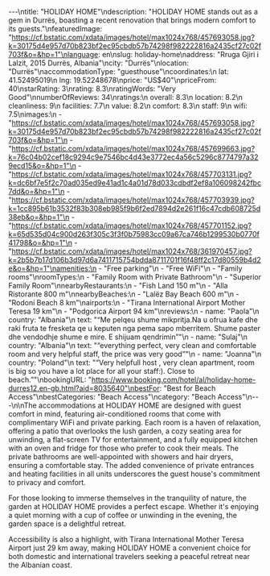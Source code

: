 ---\ntitle: "HOLIDAY HOME"\ndescription: "HOLIDAY HOME stands out as a gem in Durrës, boasting a recent renovation that brings modern comfort to its guests."\nfeaturedImage: "https://cf.bstatic.com/xdata/images/hotel/max1024x768/457693058.jpg?k=30175d4e957d70b823bf2ec95cbdb57b74298f982222816a2435cf27c02f703f&o=&hp=1"\nlanguage: en\nslug: holiday-home\naddress: "Rruga Gjiri i Lalzit, 2015 Durrës, Albania"\ncity: "Durrës"\nlocation: "Durrës"\naccommodationType: "guesthouse"\ncoordinates:\n  lat: 41.52495019\n  lng: 19.52248678\nprice: "US$40"\npriceFrom: 40\nstarRating: 3\nrating: 8.3\nratingWords: "Very Good"\nnumberOfReviews: 34\nratings:\n  overall: 8.3\n  location: 8.2\n  cleanliness: 9\n  facilities: 7.7\n  value: 8.2\n  comfort: 8.3\n  staff: 9\n  wifi: 7.5\nimages:\n  - "https://cf.bstatic.com/xdata/images/hotel/max1024x768/457693058.jpg?k=30175d4e957d70b823bf2ec95cbdb57b74298f982222816a2435cf27c02f703f&o=&hp=1"\n  - "https://cf.bstatic.com/xdata/images/hotel/max1024x768/457699663.jpg?k=76c04b02cef18c9294c9e7546bc4d43e3772ec4a56c5296c8774797a329ecd15&o=&hp=1"\n  - "https://cf.bstatic.com/xdata/images/hotel/max1024x768/457703131.jpg?k=dc6bf7e5f2c70ad035ed9e41ad1c4a01d78d033cdbdf2ef8a106098242fbc7dd&o=&hp=1"\n  - "https://cf.bstatic.com/xdata/images/hotel/max1024x768/457703939.jpg?k=1cc895b61b3532f83b308eb985f9b6f2ed7894d2e261f16c47cdb608725d38eb&o=&hp=1"\n  - "https://cf.bstatic.com/xdata/images/hotel/max1024x768/457701152.jpg?k=65d535d04c900d263f305c3f3f0b75983cc09a67ca746b1299530b0770f41798&o=&hp=1"\n  - "https://cf.bstatic.com/xdata/images/hotel/max1024x768/361970457.jpg?k=2b5b7b17d106b3d97d6a7411715754bdda8711701f16f48ff2c17d80559b4d2e&o=&hp=1"\namenities:\n  - "Free parking"\n  - "Free WiFi"\n  - "Family rooms"\nroomTypes:\n  - "Family Room with Private Bathroom"\n  - "Superior Family Room"\nnearbyRestaurants:\n  - "Fish Land 150 m"\n  - "Alla Ristorante 800 m"\nnearbyBeaches:\n  - "Lalëz Bay Beach 600 m"\n  - "Rodoni Beach 8 km"\nairports:\n  - "Tirana International Airport Mother Teresa 19 km"\n  - "Podgorica Airport 94 km"\nreviews:\n  - name: "Paola"\n    country: "Albania"\n    text: "“Me pelqeu shume mikpritja.Na u ofrua kafe dhe raki fruta te fresketa qe u keputen nga pema sapo mberritem. Shume paster dhe vendodhje shume e mire. E shijuam qendrimin”"\n  - name: "Sulaj"\n    country: "Albania"\n    text: "“everything perfect, very clean and comfortable room and very helpful staff, the price was very good”"\n  - name: "Joanna"\n    country: "Poland"\n    text: "“Very helpfull host , very clean apartment, room is big so you have a lot place for all your staff:). Close to beach.”"\nbookingURL: "https://www.booking.com/hotel/al/holiday-home-durres12.en-gb.html?aid=8035640"\nbestFor: "Best for Beach Access"\nbestCategories: "Beach Access"\ncategory: "Beach Access"\n---\n\nThe accommodations at HOLIDAY HOME are designed with guest comfort in mind, featuring air-conditioned rooms that come with complimentary WiFi and private parking. Each room is a haven of relaxation, offering a patio that overlooks the lush garden, a cozy seating area for unwinding, a flat-screen TV for entertainment, and a fully equipped kitchen with an oven and fridge for those who prefer to cook their meals. The private bathrooms are well-appointed with showers and hair dryers, ensuring a comfortable stay. The added convenience of private entrances and heating facilities in all units underscores the guest house's commitment to privacy and comfort.

For those looking to immerse themselves in the tranquility of nature, the garden at HOLIDAY HOME provides a perfect escape. Whether it's enjoying a quiet morning with a cup of coffee or unwinding in the evening, the garden space is a delightful retreat.

Accessibility is also a highlight, with Tirana International Mother Teresa Airport just 29 km away, making HOLIDAY HOME a convenient choice for both domestic and international travelers seeking a peaceful retreat near the Albanian coast.